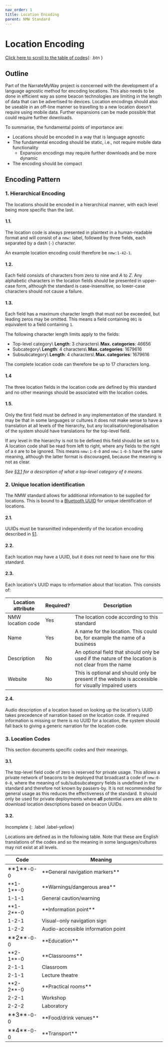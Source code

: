 ```yaml
---
nav_order: 1
title: Location Encoding
parent: NMW Standard
---
```


<script src="https://code.jquery.com/jquery-3.5.1.min.js" integrity="sha256-9/aliU8dGd2tb6OSsuzixeV4y/faTqgFtohetphbbj0=" crossorigin="anonymous"></script>
<link rel="stylesheet" type="text/css" href="https://cdn.datatables.net/1.10.23/css/jquery.dataTables.min.css">
<script type="text/javascript" charset="utf8" src="https://cdn.datatables.net/1.10.23/js/jquery.dataTables.min.js"></script>

# Location Encoding

[Click here to scroll to the table of codes](#22){: .btn }

## Outline

Part of the NarrateMyWay project is concerned with the development of a language agnostic method for encoding locations. This also needs to be done in efficient way as some beacon technologies are limiting in the length of data that can be advertised to devices. Location encodings should also be useable in an off-line manner so travelling to a new location doesn't require using mobile data. Further expansions can be made possible that could require further downloads.

To summarise, the fundamental points of importance are:

- Locations should be encoded in a way that is language agnostic
- The fundamental encoding should be static, i.e., not require mobile data functionality
  - Expansion encodings may require further downloads and be more dynamic
- The encoding should be compact

## Encoding Pattern

### 1. Hierarchical Encoding

The locations should be encoded in a hierarchical manner, with each level being more specific than the last.

#### 1.1.

The location code is always presented in plaintext in a human-readable format and will consist of a `nmw:` label, followed by three fields, each separated by a dash (`-`) character.

An example location encoding could therefore be `nmw:1-42-1`.

#### 1.2.

Each field consists of characters from zero to nine and *A* to *Z*. Any alphabetic characters in the location fields should be presented in upper-case form, although the standard is case-insensitive, so lower-case characters should not cause a failure.

#### 1.3.

Each field has a maximum character length that must not be exceeded, but leading zeros may be omitted. This means a field containing `001` is equivalent to a field containing `1`.

The following character length limits apply to the fields:

- Top-level category\\
    **Length**: 3 characters\\
    **Max. categories**: 46656
- Subcategory\\
    **Length**: 4 characters\\
    **Max. categories**: 1679616
- Subsubcategory\\
    **Length**: 4 characters\\
    **Max. categories**: 1679616


The complete location code can therefore be up to 17 characters long.

#### 1.4

The three location fields in the location code are defined by this standard and no other meanings should be associated with the location codes.

#### 1.5.

Only the first field must be defined in any implementation of the standard. It may be that in some languages or cultures it does not make sense to have a translation at all levels of the hierarchy, but any localisation/regionalisation of the system should have translations for the top-level field.

If any level in the hierarchy is not to be defined this field should be set to `0`. A location code shall be read from left to right, where any fields to the right of a `0` are to be ignored. This means `nmw:1-0-0` and `nmw:1-0-5` have the same meaning, although the latter format is discouraged, because the meaning is not as clear.

_See [§3.1](#31) for a description of what a top-level category of `0` means._

### 2. Unique location identification

The NMW standard allows for additional information to be supplied for locations. This is bound to a [Bluetooth UUID](https://www.bluetooth.com/specifications/assigned-numbers/) for unique identification of locations.

#### 2.1.

UUIDs must be transmitted independently of the location encoding described in [§1](#1).

#### 2.2.

Each location may have a UUID, but it does not need to have one for this standard.

#### 2.3.

Each location's UUID maps to information about that location. This consists of:

| Location attribute | Required? | Description |
|--------------------|-----------|-------------|
| NMW location code  | Yes       | The location code according to this standard |
| Name               | Yes       | A name for the location. This could be, for example the name of a business |
| Description        | No        | An optional field that should only be used if the nature of the location is not clear from the name |
| Website            | No        |This is optional and should only be present if the website is accessible for visually impaired users |

#### 2.4.

Audio description of a location based on looking up the location's UUID takes precedence of narration based on the location code. If required information is missing or there is no UUID for a location, the system should fall back to giving a generic narration for the location code.

### 3. Location Codes

This section documents specific codes and their meanings.

#### 3.1.

The top-level field code of zero is reserved for private usage. This allows a private network of beacons to be deployed that broadcast a code of `nmw:0-0-0`, where the meaning of sub/subsubcategory fields is undefined in the standard and therefore not known by passers-by. It is not recommended for general usage as this reduces the effectiveness of the standard. It should only be used for private deployments where **all** potential users are able to download location descriptions based on beacon UUIDs.

#### 3.2.

Incomplete
{: .label .label-yellow}

Locations are defined as in the following table. Note that these are English translations of the codes and so the meaning in some languages/cultures may not exist at all levels.

<table class="display">
<colgroup>
<col width="10%" />
<col width="90%" />
</colgroup>

<thead>
  <tr class="header">
    <th>Code</th>
    <th>Meaning</th>
  </tr>
</thead>

<tbody>
  <tr>
    <td markdown="span" ><big style="font-size:120%">**1**</big>-0-0</td>
    <td markdown="span">**General navigation markers**</td>
  </tr>
  <tr>
    <td markdown="span">**1-1**-0</td>
    <td markdown="span">**Warnings/dangerous area**</td>
  </tr>
  <tr>
    <td markdown="span">1-1-1</td>
    <td markdown="span">General caution/warning</td>
  </tr>
  <tr>
    <td markdown="span">**1-2**-0</td>
    <td markdown="span">**Information point**</td>
  </tr>
  <tr>
    <td markdown="span">1-2-1</td>
    <td markdown="span">Visual-only navigation sign</td>
  </tr>
  <tr>
    <td markdown="span">1-2-2</td>
    <td markdown="span">Audio-accessible information point</td>
  </tr>
  <tr>
    <td markdown="span"><big style="font-size:120%">**2**</big>-0-0</td>
    <td markdown="span">**Education**</td>
  </tr>
  <tr>
    <td markdown="span">**2-1**-0</td>
    <td markdown="span">**Classrooms**</td>
  </tr>
  <tr>
    <td markdown="span">2-1-1</td>
    <td markdown="span">Classroom</td>
  </tr>
  <tr>
    <td markdown="span">2-1-1</td>
    <td markdown="span">Lecture theatre</td>
  </tr>
  <tr>
    <td markdown="span">**2-2**-0</td>
    <td markdown="span">**Practical rooms**</td>
  </tr>
  <tr>
    <td markdown="span">2-2-1</td>
    <td markdown="span">Workshop</td>
  </tr>
  <tr>
    <td markdown="span">2-2-2</td>
    <td markdown="span">Laboratory</td>
  </tr>
  <tr>
    <td markdown="span"><big style="font-size:120%">**3**</big>-0-0</td>
    <td markdown="span">**Food/drink venues**</td>
  </tr>
  <tr>
    <td markdown="span"><big style="font-size:120%">**4**</big>-0-0</td>
    <td markdown="span">**Transport**</td>
  </tr>
</tbody>
</table>

<script type="text/javascript">
$(document).ready( function () {
    $('table.display').DataTable();
} );
</script>
